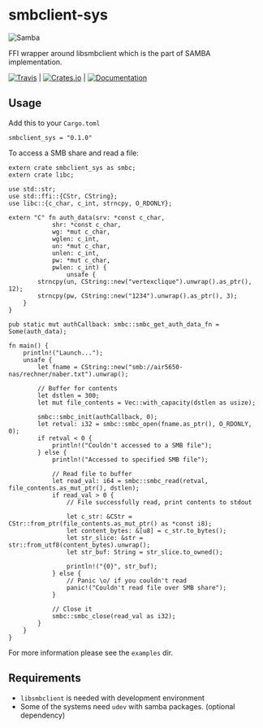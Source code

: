 smbclient-sys
=====================
![Samba](http://wiki.univention.de/images/thumb/6/6d/Logo_Samba.png/300px-Logo_Samba.png)

FFI wrapper around libsmbclient which is the part of SAMBA implementation.

[![Travis](https://img.shields.io/travis/vertexclique/smbclient-sys.svg?style=flat-square)]()
|
[![Crates.io](https://img.shields.io/crates/v/smbclient-sys.svg?style=flat-square)]()
| [![Documentation](https://img.shields.io/badge/documentation-0.1.0-blue.svg?style=flat-square)](http://vertexclique.github.io/smbclient-sys/smbclient_sys/index.html)

Usage
------------

Add this to your `Cargo.toml`

```
smbclient_sys = "0.1.0"
```

To access a SMB share and read a file:

```
extern crate smbclient_sys as smbc;
extern crate libc;

use std::str;
use std::ffi::{CStr, CString};
use libc::{c_char, c_int, strncpy, O_RDONLY};

extern "C" fn auth_data(srv: *const c_char,
            shr: *const c_char,
            wg: *mut c_char,
            wglen: c_int,
            un: *mut c_char,
            unlen: c_int,
            pw: *mut c_char,
            pwlen: c_int) {
                unsafe {
        strncpy(un, CString::new("vertexclique").unwrap().as_ptr(), 12);
        strncpy(pw, CString::new("1234").unwrap().as_ptr(), 3);
    }
}

pub static mut authCallback: smbc::smbc_get_auth_data_fn = Some(auth_data);

fn main() {
    println!("Launch...");
    unsafe {
        let fname = CString::new("smb://air5650-nas/rechner/naber.txt").unwrap();

        // Buffer for contents
        let dstlen = 300;
        let mut file_contents = Vec::with_capacity(dstlen as usize);

        smbc::smbc_init(authCallback, 0);
        let retval: i32 = smbc::smbc_open(fname.as_ptr(), O_RDONLY, 0);
        if retval < 0 {
            println!("Couldn't accessed to a SMB file");
        } else {
            println!("Accessed to specified SMB file");

            // Read file to buffer
            let read_val: i64 = smbc::smbc_read(retval, file_contents.as_mut_ptr(), dstlen);
            if read_val > 0 {
                // File successfully read, print contents to stdout

                let c_str: &CStr = CStr::from_ptr(file_contents.as_mut_ptr() as *const i8);
                let content_bytes: &[u8] = c_str.to_bytes();
                let str_slice: &str = str::from_utf8(content_bytes).unwrap();
                let str_buf: String = str_slice.to_owned();

                println!("{0}", str_buf);
            } else {
                // Panic \o/ if you couldn't read
                panic!("Couldn't read file over SMB share");
            }

            // Close it
            smbc::smbc_close(read_val as i32);
        }
    }
}

```

For more information please see the `examples` dir.

Requirements
------------

* `libsmbclient` is needed with development environment
* Some of the systems need `udev` with samba packages. (optional dependency)

